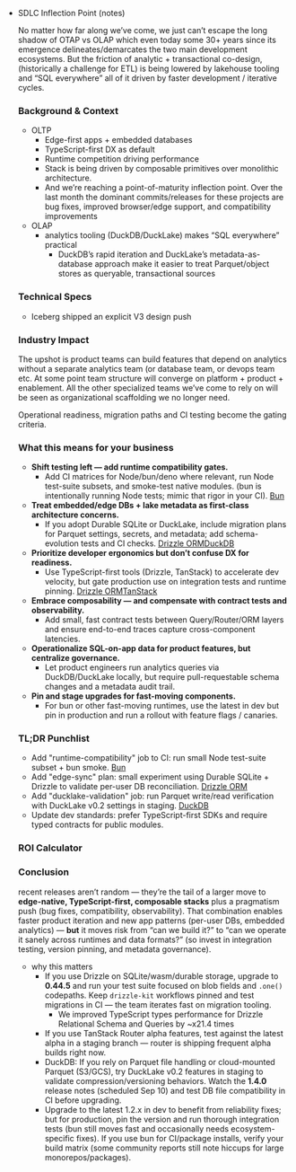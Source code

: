 - SDLC Inflection Point  (notes)
    
    No matter how far along we’ve come, we just can’t escape the long shadow of OTAP vs OLAP which even today some 30+ years since its emergence delineates/demarcates the two main development ecosystems. But the friction of  analytic + transactional co-design, (historically a challenge for ETL) is being lowered by lakehouse tooling and “SQL everywhere” all of it driven by faster development / iterative cycles. 
    
    ### Background & Context
    
    - OLTP
        - Edge-first apps + embedded databases
        - TypeScript-first DX as default
        - Runtime competition driving performance
        - Stack is being driven by composable primitives over monolithic architecture.
        - And we’re reaching a point-of-maturity inflection point. Over the last month the dominant commits/releases for these projects are bug fixes, improved browser/edge support, and compatibility improvements
    - OLAP
        - analytics tooling (DuckDB/DuckLake) makes “SQL everywhere” practical
            - DuckDB’s rapid iteration and DuckLake’s metadata-as-database approach make it easier to treat Parquet/object stores as queryable, transactional sources
    
    ### Technical Specs
    
    - Iceberg shipped an explicit V3 design push
    
    ### Industry Impact
    
    The upshot is product teams can build features that depend on analytics without a separate analytics team (or database team, or devops team etc. At some point team structure will converge on platform + product + enablement. All the other specialized teams we’ve come to rely on will be seen as organizational scaffolding we no longer need. 
    
    Operational readiness, migration paths and CI testing become the gating criteria.
    
    ### What this means for your business
    
    - **Shift testing left — add runtime compatibility gates.**
        - Add CI matrices for Node/bun/deno where relevant, run Node test-suite subsets, and smoke-test native modules. (bun is intentionally running Node tests; mimic that rigor in your CI). [Bun](https://bun.com/blog/bun-v1.2?utm_source=chatgpt.com)
    - **Treat embedded/edge DBs + lake metadata as first-class architecture concerns.**
        - If you adopt Durable SQLite or DuckLake, include migration plans for Parquet settings, secrets, and metadata; add schema-evolution tests and CI checks. [Drizzle ORM](https://orm.drizzle.team/docs/get-started/do-new?utm_source=chatgpt.com)[DuckDB](https://duckdb.org/2025/07/04/ducklake-02.html?utm_source=chatgpt.com)
    - **Prioritize developer ergonomics but don’t confuse DX for readiness.**
        - Use TypeScript-first tools (Drizzle, TanStack) to accelerate dev velocity, but gate production use on integration tests and runtime pinning. [Drizzle ORM](https://orm.drizzle.team/?utm_source=chatgpt.com)[TanStack](https://tanstack.com/query?utm_source=chatgpt.com)
    - **Embrace composability — and compensate with contract tests and observability.**
        - Add small, fast contract tests between Query/Router/ORM layers and ensure end-to-end traces capture cross-component latencies.
    - **Operationalize SQL-on-app data for product features, but centralize governance.**
        - Let product engineers run analytics queries via DuckDB/DuckLake locally, but require pull-requestable schema changes and a metadata audit trail.
    - **Pin and stage upgrades for fast-moving components.**
        - For bun or other fast-moving runtimes, use the latest in dev but pin in production and run a rollout with feature flags / canaries.
    
    ### TL;DR Punchlist
    
    - Add "runtime-compatibility" job to CI: run small Node test-suite subset + bun smoke. [Bun](https://bun.com/blog/bun-v1.2?utm_source=chatgpt.com)
    - Add "edge-sync" plan: small experiment using Durable SQLite + Drizzle to validate per-user DB reconciliation. [Drizzle ORM](https://orm.drizzle.team/docs/get-started/do-new?utm_source=chatgpt.com)
    - Add "ducklake-validation" job: run Parquet write/read verification with DuckLake v0.2 settings in staging. [DuckDB](https://duckdb.org/2025/07/04/ducklake-02.html?utm_source=chatgpt.com)
    - Update dev standards: prefer TypeScript-first SDKs and require typed contracts for public modules.
    
    ### ROI Calculator
    
    ### Conclusion
    
    recent releases aren’t random — they’re the tail of a larger move to **edge-native, TypeScript-first, composable stacks** plus a pragmatism push (bug fixes, compatibility, observability). That combination enables faster product iteration and new app patterns (per-user DBs, embedded analytics) — **but** it moves risk from “can we build it?” to “can we operate it sanely across runtimes and data formats?” (so invest in integration testing, version pinning, and metadata governance). 
    
    - why this matters
        - If you use Drizzle on SQLite/wasm/durable storage, upgrade to **0.44.5** and run your test suite focused on blob fields and `.one()` codepaths. Keep `drizzle-kit` workflows pinned and test migrations in CI — the team iterates fast on migration tooling.
            - We improved TypeScript types performance for Drizzle Relational Schema and Queries by ~x21.4 times
        - If you use TanStack Router alpha features, test against the latest alpha in a staging branch — router is shipping frequent alpha builds right now.
        - DuckDB: If you rely on Parquet file handling or cloud-mounted Parquet (S3/GCS), try DuckLake v0.2 features in staging to validate compression/versioning behaviors. Watch the **1.4.0** release notes (scheduled Sep 10) and test DB file compatibility in CI before upgrading.
        - Upgrade to the latest 1.2.x in dev to benefit from reliability fixes; but for production, pin the version and run thorough integration tests (bun still moves fast and occasionally needs ecosystem-specific fixes). If you use bun for CI/package installs, verify your build matrix (some community reports still note hiccups for large monorepos/packages).
